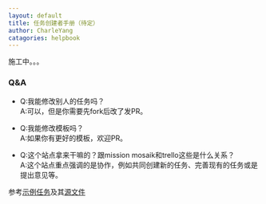 ```yaml
---
layout: default
title: 任务创建者手册（待定）
author: CharleYang
catagories: helpbook 
---
```


施工中。。。

### Q&A
- Q:我能修改别人的任务吗？  
  A:可以，但是你需要先fork后改了发PR。
  
- Q:我能修改模板吗？  
  A:如果你有更好的模板，欢迎PR。
  
- Q:这个站点拿来干嘛的？跟mission mosaik和trello这些是什么关系？  
  A:这个站点重点强调的是协作，例如共同创建新的任务、完善现有的任务或是提出意见等。

参考[示例任务](https://missions.nia.ac.cn/Creators/tutorial-6)及其[源文件](https://github.com/UESTC-Ingress/campus_missions/blob/master/_posts/2018-04-25-test-6.md)
